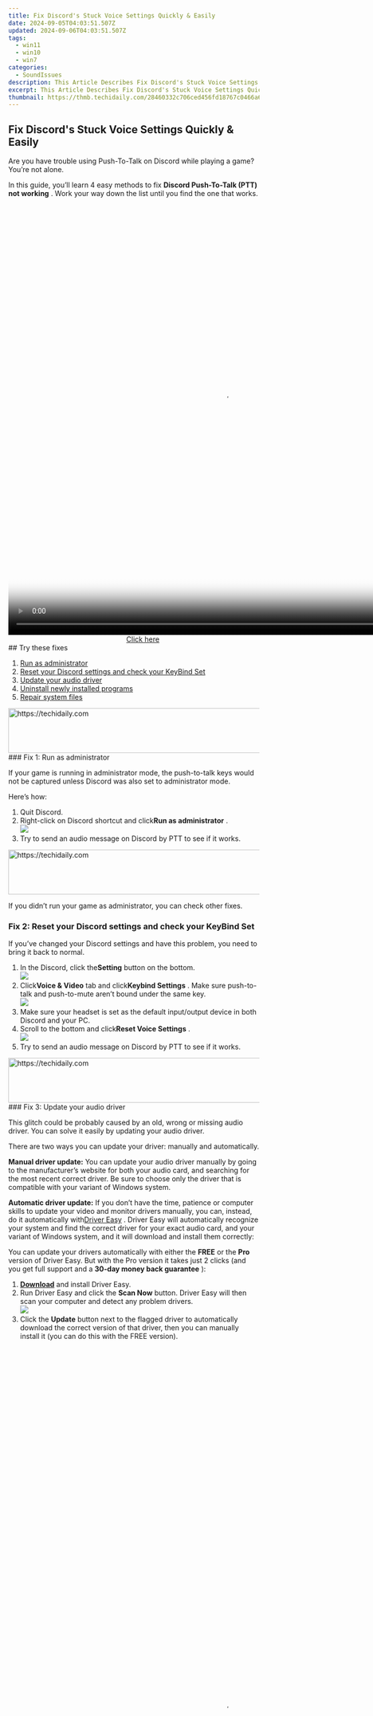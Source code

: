 ```yaml
---
title: Fix Discord's Stuck Voice Settings Quickly & Easily
date: 2024-09-05T04:03:51.507Z
updated: 2024-09-06T04:03:51.507Z
tags:
  - win11
  - win10
  - win7
categories:
  - SoundIssues
description: This Article Describes Fix Discord's Stuck Voice Settings Quickly & Easily
excerpt: This Article Describes Fix Discord's Stuck Voice Settings Quickly & Easily
thumbnail: https://thmb.techidaily.com/28460332c706ced456fd18767c0466a64d105614a00c30d76ebc074f7652f887.jpg
---
```


## Fix Discord's Stuck Voice Settings Quickly & Easily

Are you have trouble using Push-To-Talk on Discord while playing a game? You’re not alone.

 In this guide, you’ll learn 4 easy methods to fix **Discord Push-To-Talk (PTT) not working** . Work your way down the list until you find the one that works.

<!-- affiliate ads begin -->
<span id="1834906">
					<video width="864" height="864" style="cursor:pointer"
           poster="//a.impactradius-go.com/display-clicktoplayimage/1834906.png"
           onclick="if(!this.playClicked){this.play();this.setAttribute('controls',true);this.playClicked=true;}">
	   <source src="//a.impactradius-go.com/display-ad/16836-1834906">
	   <img src="//a.impactradius-go.com/display-clicktoplayimage/1834906.png" style="border: none; height: 100%; width: 100%; object-fit: contain">
	</video>
	<div style="width:540px;text-align:center"><a href="javascript:window.open(decodeURIComponent('https%3A%2F%2F25home.pxf.io%2Fc%2F5597632%2F1834906%2F16836'), '_blank');void(0);">Click here</a></div>
</span>
<img height="0" width="0" src="https://imp.pxf.io/i/5597632/1834906/16836" style="position:absolute;visibility:hidden;" border="0" />
<!-- affiliate ads end -->
## Try these fixes

1. [Run as administrator](https://tools.techidaily.com/drivereasy/download/)
2. [Reset your Discord settings and check your KeyBind Set](https://tools.techidaily.com/drivereasy/download/)
3. [Update your audio driver](https://tools.techidaily.com/drivereasy/download/)
4. [Uninstall newly installed programs](https://tools.techidaily.com/drivereasy/download/)
5. [Repair system files](https://tools.techidaily.com/drivereasy/download/)

<!-- affiliate ads begin -->
<a href="https://appsumo.8odi.net/c/5597632/2118320/7443" target="_top" id="2118320">
  <img src="//a.impactradius-go.com/display-ad/7443-2118320" border="0" alt="https://techidaily.com" width="728" height="90"/>
</a>
<img height="0" width="0" src="https://appsumo.8odi.net/i/5597632/2118320/7443" style="position:absolute;visibility:hidden;" border="0" />
<!-- affiliate ads end -->
### Fix 1: Run as administrator

 If your game is running in administrator mode, the push-to-talk keys would not be captured unless Discord was also set to administrator mode.

Here’s how:

1. Quit Discord.
2. Right-click on Discord shortcut and click**Run as administrator** .  
![](https://images.drivereasy.com/wp-content/uploads/2020/01/2020-01-16_19-13-55.jpg)
3. Try to send an audio message on Discord by PTT to see if it works.
<!-- affiliate ads begin -->
<a href="https://imp.i357552.net/c/5597632/1061528/11832" target="_top" id="1061528">
  <img src="//a.impactradius-go.com/display-ad/11832-1061528" border="0" alt="https://techidaily.com" width="728" height="90"/>
</a>
<img height="0" width="0" src="https://imp.i357552.net/i/5597632/1061528/11832" style="position:absolute;visibility:hidden;" border="0" />
<!-- affiliate ads end -->

 If you didn’t run your game as administrator, you can check other fixes.

### Fix 2: Reset your Discord settings and check your KeyBind Set

 If you’ve changed your Discord settings and have this problem, you need to bring it back to normal.

1. In the Discord, click the**Setting** button on the bottom.  
![](https://images.drivereasy.com/wp-content/uploads/2020/01/2020-01-16_19-25-02.jpg)
2. Click**Voice & Video** tab and click**Keybind Settings** . Make sure push-to-talk and push-to-mute aren’t bound under the same key.  
![](https://images.drivereasy.com/wp-content/uploads/2020/01/2020-01-16_19-40-50.jpg)
3. Make sure your headset is set as the default input/output device in both Discord and your PC.
4. Scroll to the bottom and click**Reset Voice Settings** .  
![](https://images.drivereasy.com/wp-content/uploads/2020/01/2020-01-16_19-27-03-1.jpg)
5. Try to send an audio message on Discord by PTT to see if it works.

<!-- affiliate ads begin -->
<a href="https://aligracehair.sjv.io/c/5597632/2135375/19272" target="_top" id="2135375">
  <img src="//a.impactradius-go.com/display-ad/19272-2135375" border="0" alt="https://techidaily.com" width="728" height="90"/>
</a>
<img height="0" width="0" src="https://aligracehair.sjv.io/i/5597632/2135375/19272" style="position:absolute;visibility:hidden;" border="0" />
<!-- affiliate ads end -->
### Fix 3: Update your audio driver

 This glitch could be probably caused by an old, wrong or missing audio driver. You can solve it easily by updating your audio driver.

 There are two ways you can update your driver: manually and automatically.

**Manual driver update:** You can update your audio driver manually by going to the manufacturer’s website for both your audio card, and searching for the most recent correct driver. Be sure to choose only the driver that is compatible with your variant of Windows system.

**Automatic driver update:** If you don’t have the time, patience or computer skills to update your video and monitor drivers manually, you can, instead, do it automatically with[Driver Easy](https://tools.techidaily.com/drivereasy/download/) . Driver Easy will automatically recognize your system and find the correct driver for your exact audio card, and your variant of Windows system, and it will download and install them correctly:

 You can update your drivers automatically with either the **FREE** or the **Pro** version of Driver Easy. But with the Pro version it takes just 2 clicks (and you get full support and a **30-day money back guarantee** ):

1. **[Download](https://tools.techidaily.com/drivereasy/download/)**  and install Driver Easy.
2. Run Driver Easy and click the **Scan Now** button. Driver Easy will then scan your computer and detect any problem drivers.  
![](https://images.drivereasy.com/wp-content/uploads/2019/08/NVIDIA-18.jpg)
3. Click the **Update**  button next to the flagged driver to automatically download the correct version of that driver, then you can manually install it (you can do this with the FREE version).  
<!-- affiliate ads begin -->
<span id="1424529">
					<video width="864" height="1536" style="cursor:pointer"
           poster="//a.impactradius-go.com/display-clicktoplayimage/1424529.png"
           onclick="if(!this.playClicked){this.play();this.setAttribute('controls',true);this.playClicked=true;}">
	   <source src="//a.impactradius-go.com/display-ad/16446-1424529">
	   <img src="//a.impactradius-go.com/display-clicktoplayimage/1424529.png" style="border: none; height: 100%; width: 100%; object-fit: contain">
	</video>
	<div style="width:540px;text-align:center"><a href="javascript:window.open(decodeURIComponent('https%3A%2F%2Flaganoo.pxf.io%2Fc%2F5597632%2F1424529%2F16446'), '_blank');void(0);">Click here</a></div>
</span>
<img height="0" width="0" src="https://imp.pxf.io/i/5597632/1424529/16446" style="position:absolute;visibility:hidden;" border="0" />
<!-- affiliate ads end -->
 Or click **Update All** to automatically download and install the correct version of _all_ the drivers that are missing or out of date on your system. (This requires the **[Pro version](https://tools.techidaily.com/drivereasy/download/)**  which comes with full support and a 30-day money back guarantee. You’ll be prompted to upgrade when you click Update All.)  
![](https://images.drivereasy.com/wp-content/uploads/2019/08/NVIDIA-Geoforce.jpg)
4. Try to send an audio message on Discord by PTT to see if it works.
<!-- affiliate ads begin -->
<span id="1834903">
					<video width="864" height="1536" style="cursor:pointer"
           poster="//a.impactradius-go.com/display-clicktoplayimage/1834903.png"
           onclick="if(!this.playClicked){this.play();this.setAttribute('controls',true);this.playClicked=true;}">
	   <source src="//a.impactradius-go.com/display-ad/16836-1834903">
	   <img src="//a.impactradius-go.com/display-clicktoplayimage/1834903.png" style="border: none; height: 100%; width: 100%; object-fit: contain">
	</video>
	<div style="width:540px;text-align:center"><a href="javascript:window.open(decodeURIComponent('https%3A%2F%2F25home.pxf.io%2Fc%2F5597632%2F1834903%2F16836'), '_blank');void(0);">Click here</a></div>
</span>
<img height="0" width="0" src="https://imp.pxf.io/i/5597632/1834903/16836" style="position:absolute;visibility:hidden;" border="0" />
<!-- affiliate ads end -->

**Note** : If you have any problems while using Driver Easy, feel free to contact our support team at [support@drivereasy.com](https://tools.techidaily.com/drivereasy/download/) .
 Be sure to attach the URL of this article if needed for more expedient and efficient guidance.

<!-- affiliate ads begin -->
<a href="https://aligracehair.sjv.io/c/5597632/2016134/19272" target="_top" id="2016134">
  <img src="//a.impactradius-go.com/display-ad/19272-2016134" border="0" alt="https://techidaily.com" width="728" height="90"/>
</a>
<img height="0" width="0" src="https://aligracehair.sjv.io/i/5597632/2016134/19272" style="position:absolute;visibility:hidden;" border="0" />
<!-- affiliate ads end -->
### Fix 4: Uninstall newly installed programs

 If you have this issue after you newly update or install some programs, try to uninstall them, it may solve the problem. It’s possible that the third-party programs conflict with Discord and make trouble.

Uninstall the programs then check Discord.

1. On your keyboard, press the **Windows logo**  key. Then, type **control**  and click **Control Panel** .  
![](https://images.drivereasy.com/wp-content/uploads/2019/10/2019-10-31_19-01-56-1.jpg)
2. Under **View by** , click **Category** , and then select **Uninstall a program** .  
<!-- affiliate ads begin -->
<span id="1516072">
					<video width="864" height="1536" style="cursor:pointer"
           poster="//a.impactradius-go.com/display-clicktoplayimage/1516072.png"
           onclick="if(!this.playClicked){this.play();this.setAttribute('controls',true);this.playClicked=true;}">
	   <source src="//a.impactradius-go.com/display-ad/16446-1516072">
	   <img src="//a.impactradius-go.com/display-clicktoplayimage/1516072.png" style="border: none; height: 100%; width: 100%; object-fit: contain">
	</video>
	<div style="width:540px;text-align:center"><a href="javascript:window.open(decodeURIComponent('https%3A%2F%2Flaganoo.pxf.io%2Fc%2F5597632%2F1516072%2F16446'), '_blank');void(0);">Click here</a></div>
</span>
<img height="0" width="0" src="https://imp.pxf.io/i/5597632/1516072/16446" style="position:absolute;visibility:hidden;" border="0" />
<!-- affiliate ads end -->
![](https://images.drivereasy.com/wp-content/uploads/2019/10/2019-10-31_19-04-24.jpg)
3. Right-click **Discord**  and click **Uninstall** .  
![](https://images.drivereasy.com/wp-content/uploads/2019/10/2019-10-31_19-04-30.jpg)
4. Download and install **[](https://discordapp.com/) [Discord](https://discordapp.com/)**  . Check the ppt function again.
<!-- affiliate ads begin -->
<span id="2135471">
					<video width="864" height="1536" style="cursor:pointer"
           poster="//a.impactradius-go.com/display-clicktoplayimage/2135471.png"
           onclick="if(!this.playClicked){this.play();this.setAttribute('controls',true);this.playClicked=true;}">
	   <source src="//a.impactradius-go.com/display-ad/18498-2135471">
	   <img src="//a.impactradius-go.com/display-clicktoplayimage/2135471.png" style="border: none; height: 100%; width: 100%; object-fit: contain">
	</video>
	<div style="width:540px;text-align:center"><a href="javascript:window.open(decodeURIComponent('https%3A%2F%2Funicoeye.pxf.io%2Fc%2F5597632%2F2135471%2F18498'), '_blank');void(0);">Click here</a></div>
</span>
<img height="0" width="0" src="https://imp.pxf.io/i/5597632/2135471/18498" style="position:absolute;visibility:hidden;" border="0" />
<!-- affiliate ads end -->

### Fix 5: Repair system files

 Many PC issues can be related to corrupted system files. To fix the issue, you can use **[Fortect](https://tools.techidaily.com/drivereasy/download/)**  to repair and rebuild the missing and broken Windows system files. It is tailored to your specific system and is working in a private and automatic way. There’s no harm to your PC and no worries of losing any programs and your personal data.

1. **[Download](https://tools.techidaily.com/drivereasy/download/)**  and install Fortect.
2. Open Fortect and click**Yes** to run a free scan of your PC.  
![](https://images.drivereasy.com/wp-content/uploads/2022/01/fortect-1.jpg)
3. Fortect will scan your computer thoroughly. This may take a few minutes.  
![](https://images.drivereasy.com/wp-content/uploads/2022/01/fortect-2.jpg)
4. Once done, you’ll see a detailed report of all the issues on your PC. To fix them automatically, click**START REPAIR** . This requires you to purchase the full version. But don’t worry. If Fortect doesn’t solve the issue, you can request a refund within 60 days.  
![](https://images.drivereasy.com/wp-content/uploads/2022/01/fortect-3.jpg)

 The Pro version of Fortect comes with 24/7 technical support. If you need any assistance, please contact Fortect support:  
 Email: **<support@fortect.com>**

---

 If no fixes could work for you, you can contact[Discord support](https://support.discordapp.com/hc/en-us) so they can help you.  
 We would love to hear from you and willing to help, you can leave comments below if you have questions or suggestions.

* [discord](https://tools.techidaily.com/drivereasy/download/)

<ins class="adsbygoogle"
     style="display:block"
     data-ad-format="autorelaxed"
     data-ad-client="ca-pub-7571918770474297"
     data-ad-slot="1223367746"></ins>



<ins class="adsbygoogle"
     style="display:block"
     data-ad-client="ca-pub-7571918770474297"
     data-ad-slot="8358498916"
     data-ad-format="auto"
     data-full-width-responsive="true"></ins>


